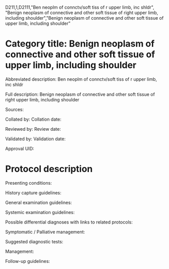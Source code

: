D211,1,D2111,"Ben neoplm of connctv/soft tiss of r upper limb, inc shldr", "Benign neoplasm of connective and other soft tissue of right upper limb, including shoulder","Benign neoplasm of connective and other soft tissue of upper limb, including shoulder"
# Category title: Benign neoplasm of connective and other soft tissue of upper limb, including shoulder

Abbreviated description: Ben neoplm of connctv/soft tiss of r upper limb, inc shldr

Full description: Benign neoplasm of connective and other soft tissue of right upper limb, including shoulder

Sources:

Collated by:
Collation date:

Reviewed by:
Review date:

Validated by:
Validation date:

Approval UID:

# Protocol description

Presenting conditions:

History capture guidelines:

General examination guidelines:

Systemic examination guidelines:

Possible differential diagnoses with links to related protocols:

Symptomatic / Palliative management:

Suggested diagnostic tests:

Management:

Follow-up guidelines:
